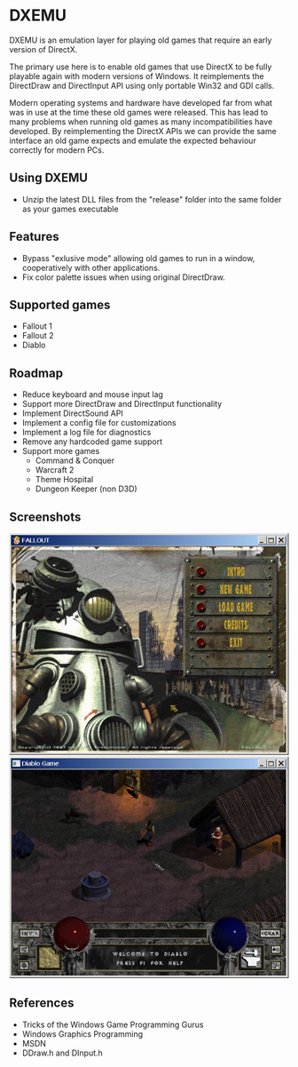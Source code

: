 # DXEMU

DXEMU is an emulation layer for playing old games that require an early version of DirectX.

The primary use here is to enable old games that use DirectX to be fully playable again with modern versions of Windows.
It reimplements the DirectDraw and DirectInput API using only portable Win32 and GDI calls.

Modern operating systems and hardware have developed far from what was in use at the time these old games were released.
This has lead to many problems when running old games as many incompatibilities have developed.
By reimplementing the DirectX APIs we can provide the same interface an old game expects and emulate the expected behaviour correctly for modern PCs.


## Using DXEMU

- Unzip the latest DLL files from the "release" folder into the same folder as your games executable


## Features

- Bypass "exlusive mode" allowing old games to run in a window, cooperatively with other applications.
- Fix color palette issues when using original DirectDraw.


## Supported games

- Fallout 1
- Fallout 2
- Diablo


## Roadmap

- Reduce keyboard and mouse input lag
- Support more DirectDraw and DirectInput functionality
- Implement DirectSound API
- Implement a config file for customizations
- Implement a log file for diagnostics
- Remove any hardcoded game support 
- Support more games
  - Command & Conquer
  - Warcraft 2
  - Theme Hospital
  - Dungeon Keeper (non D3D)


## Screenshots

![](screenshots/fallout.jpg?raw=true "Fallout 1")
![](screenshots/diablo.jpg?raw=true "Diablo")


## References

- Tricks of the Windows Game Programming Gurus
- Windows Graphics Programming
- MSDN
- DDraw.h and DInput.h
